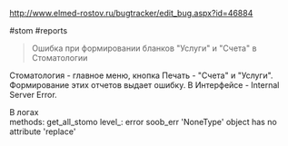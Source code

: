 http://www.elmed-rostov.ru/bugtracker/edit_bug.aspx?id=46884

#stom #reports 

>	Ошибка при формировании бланков "Услуги" и "Счета" в Стоматологии

Стоматология - главное меню, кнопка Печать - "Счета" и "Услуги".   
Формирование этих отчетов выдает ошибку. В Интерфейсе - Internal Server Error.

В логах   
methods: get_all_stomo level_: error soob_err 'NoneType' object has no attribute 'replace'